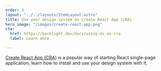 ```yaml
---
order: 3
layout: "../../layouts/ItemLayout.astro"
title: Use your design system on Create React App (CRA)
hero_image: "/images/create-react-app.png"
cta:
  href: https://backlight.dev/docs/using-ds-on-cra
  label: Learn more

---
```

[Create React App (CRA)](https://github.com/facebook/create-react-app) is a popular way of starting React single-page application, learn how to install and use your design system with it.